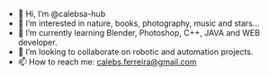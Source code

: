 - 👋 Hi, I’m @calebsa-hub
- 👀 I’m interested in nature, books, photography, music and stars...
- 🌱 I’m currently learning Blender, Photoshop, C++, JAVA and WEB developer.
- 💞️ I’m looking to collaborate on robotic and automation projects.
- 📫 How to reach me: calebs.ferreira@gmail.com

<!---
calebsa-hub/calebsa-hub is a ✨ special ✨ repository because its `README.md` (this file) appears on your GitHub profile.
You can click the Preview link to take a look at your changes.
--->

